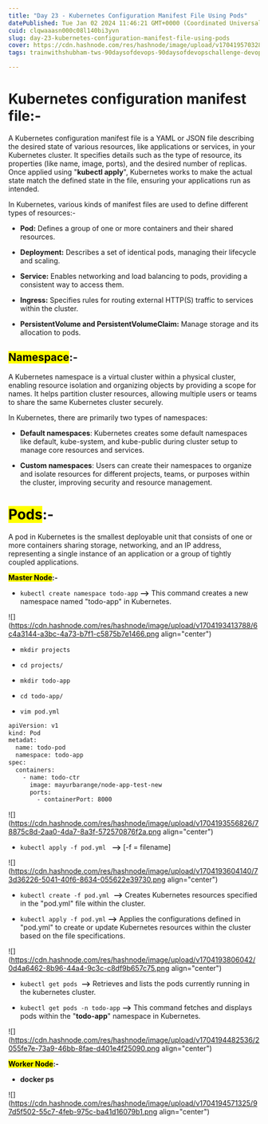 ```yaml
---
title: "Day 23 - Kubernetes Configuration Manifest File Using Pods"
datePublished: Tue Jan 02 2024 11:46:21 GMT+0000 (Coordinated Universal Time)
cuid: clqwaaasn000c08l140bi3yvn
slug: day-23-kubernetes-configuration-manifest-file-using-pods
cover: https://cdn.hashnode.com/res/hashnode/image/upload/v1704195703283/26e5b554-496c-465f-a935-29170b660407.png
tags: trainwithshubham-tws-90daysofdevops-90daysofdevopschallenge-devops-devopscommunity-shubhamlondhe-automation-kubernetes-autoscaling-autohealing-microservices-kubernetescluster-kubelet-kubectl-orchestration-minikube-kubeadm-pod-kubernetesdeployment-kubernetespods-kubernetesservice

---
```


# **Kubernetes configuration manifest file:-**

A Kubernetes configuration manifest file is a YAML or JSON file describing the desired state of various resources, like applications or services, in your Kubernetes cluster. It specifies details such as the type of resource, its properties (like name, image, ports), and the desired number of replicas. Once applied using "**kubectl apply**", Kubernetes works to make the actual state match the defined state in the file, ensuring your applications run as intended.

In Kubernetes, various kinds of manifest files are used to define different types of resources:-

* **Pod:** Defines a group of one or more containers and their shared resources.
    
* **Deployment:** Describes a set of identical pods, managing their lifecycle and scaling.
    
* **Service:** Enables networking and load balancing to pods, providing a consistent way to access them.
    
* **Ingress:** Specifies rules for routing external HTTP(S) traffic to services within the cluster.
    
* **PersistentVolume and PersistentVolumeClaim:** Manage storage and its allocation to pods.
    

## **<mark>Namespace</mark>:-**

A Kubernetes namespace is a virtual cluster within a physical cluster, enabling resource isolation and organizing objects by providing a scope for names. It helps partition cluster resources, allowing multiple users or teams to share the same Kubernetes cluster securely.

In Kubernetes, there are primarily two types of namespaces:

* **Default namespaces**: Kubernetes creates some default namespaces like default, kube-system, and kube-public during cluster setup to manage core resources and services.
    
* **Custom namespaces**: Users can create their namespaces to organize and isolate resources for different projects, teams, or purposes within the cluster, improving security and resource management.
    

# **<mark>Pods</mark>:-**

A pod in Kubernetes is the smallest deployable unit that consists of one or more containers sharing storage, networking, and an IP address, representing a single instance of an application or a group of tightly coupled applications.

**<mark>Master Node</mark>:-**

* `kubectl create namespace todo-app` **\--&gt;** This command creates a new namespace named "todo-app" in Kubernetes.
    

![](https://cdn.hashnode.com/res/hashnode/image/upload/v1704193413788/6c4a3144-a3bc-4a73-b7f1-c5875b7e1466.png align="center")

* `mkdir projects`
    
* `cd projects/`
    
* `mkdir todo-app`
    
* `cd todo-app/`
    
* `vim pod.yml`
    

```bash
apiVersion: v1
kind: Pod
metadat:
  name: todo-pod
  namespace: todo-app
spec:
  containers:
    - name: todo-ctr
      image: mayurbarange/node-app-test-new
      ports:
        - containerPort: 8000
```

![](https://cdn.hashnode.com/res/hashnode/image/upload/v1704193556826/78875c8d-2aa0-4da7-8a3f-572570876f2a.png align="center")

* `kubectl apply -f pod.yml`   **\--&gt;** \[-f = filename\]
    

![](https://cdn.hashnode.com/res/hashnode/image/upload/v1704193604140/73d36226-5041-40f6-8634-055622e39730.png align="center")

* `kubectl create -f pod.yml`  **\--&gt;** Creates Kubernetes resources specified in the "pod.yml" file within the cluster.
    
* `kubectl apply -f pod.yml` **\--&gt;** Applies the configurations defined in "pod.yml" to create or update Kubernetes resources within the cluster based on the file specifications.
    

![](https://cdn.hashnode.com/res/hashnode/image/upload/v1704193806042/0d4a6462-8b96-44a4-9c3c-c8df9b657c75.png align="center")

* `kubectl get pods`  **\--&gt;** Retrieves and lists the pods currently running in the kubernetes cluster.
    
* `kubectl get pods -n todo-app` **\--&gt;** This command fetches and displays pods within the "**todo-app**" namespace in Kubernetes.
    

![](https://cdn.hashnode.com/res/hashnode/image/upload/v1704194482536/2055fe7e-73a9-46bb-8fae-d401e4f25090.png align="center")

**<mark>Worker Node</mark>:-**

* **docker ps**
    

![](https://cdn.hashnode.com/res/hashnode/image/upload/v1704194571325/97d5f502-55c7-4feb-975c-ba41d16079b1.png align="center")